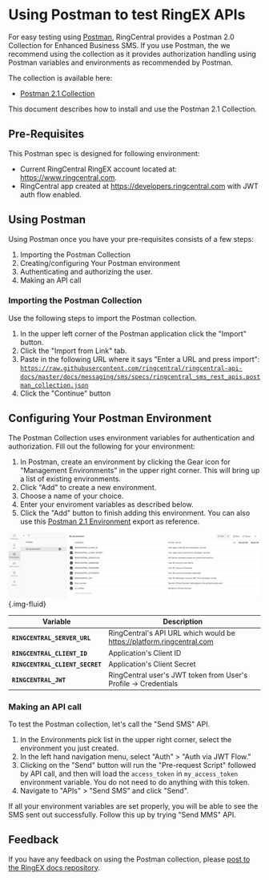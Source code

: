 # Using Postman to test RingEX APIs

For easy testing using [Postman](https://www.getpostman.com/), RingCentral provides a Postman 2.0 Collection for Enhanced Business SMS. If you use Postman, the we recommend using the collection as it provides authorization handling using Postman variables and environments as recommended by Postman.

The collection is available here:

* [Postman 2.1 Collection](https://raw.githubusercontent.com/ringcentral/ringcentral-api-docs/master/docs/messaging/sms/specs/ringcentral_sms_rest_apis.postman_collection.json)


This document describes how to install and use the Postman 2.1 Collection.

## Pre-Requisites

This Postman spec is designed for following environment:

* Current RingCentral RingEX account located at: https://www.ringcentral.com.
* RingCentral app created at https://developers.ringcentral.com with JWT auth flow enabled.

## Using Postman

Using Postman once you have your pre-requisites consists of a few steps:

1. Importing the Postman Collection
2. Creating/configuring Your Postman environment
3. Authenticating and authorizing the user.
4. Making an API call


### Importing the Postman Collection

Use the following steps to import the Postman collection.

1. In the upper left corner of the Postman application click the "Import" button.
2. Click the "Import from Link" tab.
3. Paste in the following URL where it says "Enter a URL and press import": [`https://raw.githubusercontent.com/ringcentral/ringcentral-api-docs/master/docs/messaging/sms/specs/ringcentral_sms_rest_apis.postman_collection.json`](https://raw.githubusercontent.com/ringcentral/ringcentral-api-docs/master/docs/messaging/sms/specs/ringcentral_sms_rest_apis.postman_collection.json)
4. Click the "Continue" button

## Configuring Your Postman Environment

The Postman Collection uses environment variables for authentication and authorization. Fill out the following for your environment:

1. In Postman, create an environment by clicking the Gear icon for "Management Environments" in the upper right corner. This will bring up a list of existing environments.
2. Click "Add" to create a new environment.
3. Choose a name of your choice.
4. Enter your enviroment variables as described below.
5. Click the "Add" button to finish adding this environment.
You can also use this [Postman 2.1 Environment](https://raw.githubusercontent.com/ringcentral/ringcentral-api-docs/master/docs/messaging/sms/specs/ringcentral_environment.postman_environment.json) export as reference.

![Postman](../img/postman_ringcentral_environment.png){.img-fluid}

| Variable                        | Description                                                           |
|---------------------------------|-----------------------------------------------------------------------|
| **`RINGCENTRAL_SERVER_URL`**    | RingCentral's API URL which would be https://platform.ringcentral.com |
| **`RINGCENTRAL_CLIENT_ID`**     | Application's Client ID                                               |
| **`RINGCENTRAL_CLIENT_SECRET`** | Application's Client Secret                                           |
| **`RINGCENTRAL_JWT`**           | RingCentral user's JWT token from User's Profile -> Credentials       |

### Making an API call

To test the Postman collection, let's call the "Send SMS" API.

1. In the Environments pick list in the upper right corner, select the environment you just created.
1. In the left hand navigation menu, select "Auth" > "Auth via JWT Flow."
1. Clicking on the "Send" button will run the "Pre-request Script" followed by API call, and then will load the `access_token` in `my_access_token` environment variable. You do not need to do anything with this token.
1. Navigate to "APIs" > "Send SMS" and click "Send".

If all your environment variables are set properly, you will be able to see the SMS sent out successfully.
Follow this up by trying "Send MMS" API.

## Feedback

If you have any feedback on using the Postman collection, please [post to the RingEX docs repository](https://github.com/ringcentral/ringcentral-api-docs/issues).
